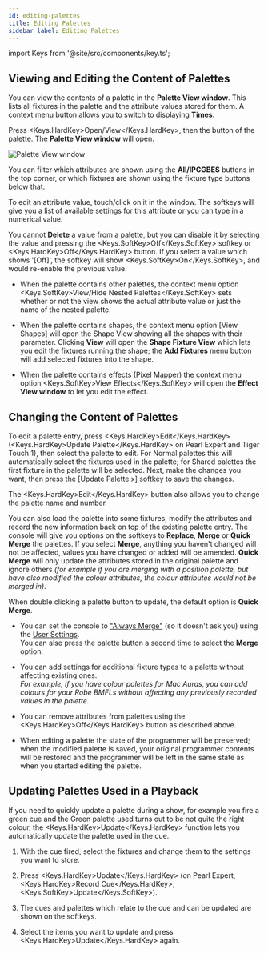 ```yaml
---
id: editing-palettes
title: Editing Palettes
sidebar_label: Editing Palettes
---
```


import Keys from '@site/src/components/key.ts';

Viewing and Editing the Content of Palettes
-------------------------------------------

You can view the contents of a palette in the **Palette View window**. This
lists all fixtures in the palette and the attribute values stored for
them. A context menu button allows you to switch to displaying **Times**.

Press <Keys.HardKey>Open/View</Keys.HardKey>, then the button of the palette. The **Palette View
window** will open.

![Palette View window](/docs/images/Palette-View-window.png)

You can filter which attributes are shown using the **All/IPCGBES** buttons
in the top corner, or which fixtures are shown using the fixture type
buttons below that.

To edit an attribute value, touch/click on it in the window. The
softkeys will give you a list of available settings for this attribute
or you can type in a numerical value.

You cannot **Delete** a value from a palette, but you can disable it by selecting the value and
pressing the <Keys.SoftKey>Off</Keys.SoftKey> softkey or <Keys.HardKey>Off</Keys.HardKey> button. If you select a value which shows
'[Off]', the softkey will show <Keys.SoftKey>On</Keys.SoftKey>, and would re-enable the previous value.

-   When the palette contains other palettes, the context menu option
    <Keys.SoftKey>View/Hide Nested Palettes</Keys.SoftKey> sets whether or not the view shows the
    actual attribute value or just the name of the nested palette.

-   When the palette contains shapes, the context menu option \[View
    Shapes\] will open the Shape View showing all the shapes with their
    parameter. Clicking **View** will open the **Shape Fixture View** which lets
    you edit the fixtures running the shape; the **Add Fixtures** menu
    button will add selected fixtures into the shape.

-   When the palette contains effects (Pixel Mapper) the context menu
    option <Keys.SoftKey>View Effects</Keys.SoftKey> will open the **Effect View window** to let you
    edit the effect.

Changing the Content of Palettes
--------------------------------

To edit a palette entry, press <Keys.HardKey>Edit</Keys.HardKey> (<Keys.HardKey>Update Palette</Keys.HardKey> on Pearl
Expert and Tiger Touch 1), then select the palette to edit. For Normal
palettes this will automatically select the fixtures used in the
palette; for Shared palettes the first fixture in the palette will be
selected. Next, make the changes you want, then press the \[Update
Palette x\] softkey to save the changes.

The <Keys.HardKey>Edit</Keys.HardKey> button also allows you to change the
palette name and number.

You can also load the palette into some fixtures, modify the attributes
and record the new information back on top of the existing palette
entry. The console will give you options on the softkeys to **Replace**,
**Merge** or **Quick Merge** the palettes. If you select **Merge**, anything you
haven't changed will not be affected, values you have changed or added
will be amended. **Quick Merge** will only update the attributes stored in
the original palette and ignore others *(for example if you are merging
with a position palette, but have also modified the colour attributes,
the colour attributes would not be merged in)*.

When double clicking a palette button to update, the default option is
**Quick Merge**.

-   You can set the console to 
    ["Always Merge"](../system-settings/user-settings.md#prompt-replace)
    (so it doesn't ask you) using the 
    [User Settings](../system-settings/user-settings.md).\
    You can also press the palette button a second time to select the
    **Merge** option.

-   You can add settings for additional fixture types to a palette without affecting
    existing ones.\
    *For example, if you have colour palettes for Mac
    Auras, you can add colours for your Robe BMFLs without affecting any
    previously recorded values in the palette.*

-   You can remove attributes from palettes using the
    <Keys.HardKey>Off</Keys.HardKey> button as described above.

-   When editing a palette the state of the programmer will be
    preserved; when the modified palette is saved, your original
    programmer contents will be restored and the programmer will be left
    in the same state as when you started editing the palette.

Updating Palettes Used in a Playback
------------------------------------

If you need to quickly update a palette during a show, for example you
fire a green cue and the Green palette used turns out to be not quite
the right colour, the <Keys.HardKey>Update</Keys.HardKey> function lets you automatically update the
palette used in the cue.

1. With the cue fired, select the fixtures and change them to the
settings you want to store.

2. Press <Keys.HardKey>Update</Keys.HardKey> (on Pearl Expert, <Keys.HardKey>Record Cue</Keys.HardKey>, <Keys.SoftKey>Update</Keys.SoftKey>).

3. The cues and palettes which relate to the cue and can be updated are
shown on the softkeys.

4. Select the items you want to update and press <Keys.HardKey>Update</Keys.HardKey> again.
